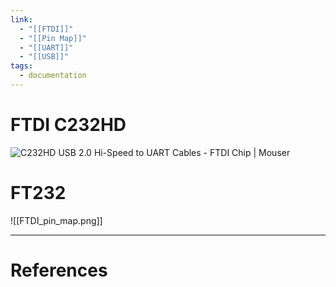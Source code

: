 ```yaml
---
link:
  - "[[FTDI]]"
  - "[[Pin Map]]"
  - "[[UART]]"
  - "[[USB]]"
tags:
  - documentation
---
```

# FTDI C232HD
![C232HD USB 2.0 Hi-Speed to UART Cables - FTDI Chip | Mouser](https://www.mouser.jp/images/marketingid/2012/microsites/185001323/C232HD.png)

# FT232

![[FTDI_pin_map.png]]

---
# References